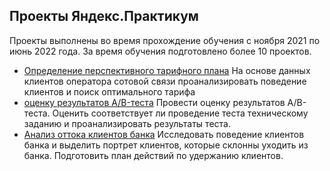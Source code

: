 ## Проекты Яндекс.Практикум
Проекты выполнены во время прохождение обучения с ноября 2021 по июнь 2022 года.
За время обучения подготовлено более 10 проектов.

- [Определение перспективного тарифного плана](https://github.com/Ekaterina-Che/praktikum_projects/blob/main/mobile_tarif.ipynb)
На основе данных клиентов оператора сотовой связи проанализировать поведение клиентов и поиск оптимального тарифа
- [оценку результатов A/B-теста](https://github.com/Ekaterina-Che/praktikum_projects/blob/main/ABtest.ipynb)
Провести оценку результатов A/B-теста. Оценить соответствует ли проведение теста техническому заданию и проанализировать результаты теста.
- [Анализ оттока клиентов банка](https://github.com/Ekaterina-Che/praktikum_projects/blob/main/final_project.ipynb)
Исследовать поведение клиентов банка и выделить портрет клиентов, которые склонны уходить из банка. Подготовить план действий по удержанию клиентов.
